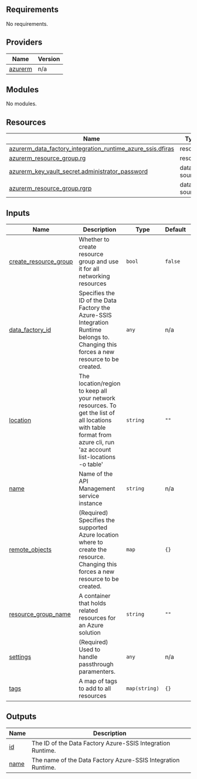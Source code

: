 <!-- BEGIN_TF_DOCS -->
## Requirements

No requirements.

## Providers

| Name | Version |
|------|---------|
| <a name="provider_azurerm"></a> [azurerm](#provider\_azurerm) | n/a |

## Modules

No modules.

## Resources

| Name | Type |
|------|------|
| [azurerm_data_factory_integration_runtime_azure_ssis.dfiras](https://registry.terraform.io/providers/hashicorp/azurerm/latest/docs/resources/data_factory_integration_runtime_azure_ssis) | resource |
| [azurerm_resource_group.rg](https://registry.terraform.io/providers/hashicorp/azurerm/latest/docs/resources/resource_group) | resource |
| [azurerm_key_vault_secret.administrator_password](https://registry.terraform.io/providers/hashicorp/azurerm/latest/docs/data-sources/key_vault_secret) | data source |
| [azurerm_resource_group.rgrp](https://registry.terraform.io/providers/hashicorp/azurerm/latest/docs/data-sources/resource_group) | data source |

## Inputs

| Name | Description | Type | Default | Required |
|------|-------------|------|---------|:--------:|
| <a name="input_create_resource_group"></a> [create\_resource\_group](#input\_create\_resource\_group) | Whether to create resource group and use it for all networking resources | `bool` | `false` | no |
| <a name="input_data_factory_id"></a> [data\_factory\_id](#input\_data\_factory\_id) | Specifies the ID of the Data Factory the Azure-SSIS Integration Runtime belongs to. Changing this forces a new resource to be created. | `any` | n/a | yes |
| <a name="input_location"></a> [location](#input\_location) | The location/region to keep all your network resources. To get the list of all locations with table format from azure cli, run 'az account list-locations -o table' | `string` | `""` | no |
| <a name="input_name"></a> [name](#input\_name) | Name of the API Management service instance | `string` | n/a | yes |
| <a name="input_remote_objects"></a> [remote\_objects](#input\_remote\_objects) | (Required) Specifies the supported Azure location where to create the resource. Changing this forces a new resource to be created. | `map` | `{}` | no |
| <a name="input_resource_group_name"></a> [resource\_group\_name](#input\_resource\_group\_name) | A container that holds related resources for an Azure solution | `string` | `""` | no |
| <a name="input_settings"></a> [settings](#input\_settings) | (Required) Used to handle passthrough paramenters. | `any` | n/a | yes |
| <a name="input_tags"></a> [tags](#input\_tags) | A map of tags to add to all resources | `map(string)` | `{}` | no |

## Outputs

| Name | Description |
|------|-------------|
| <a name="output_id"></a> [id](#output\_id) | The ID of the Data Factory Azure-SSIS Integration Runtime. |
| <a name="output_name"></a> [name](#output\_name) | The name of the Data Factory Azure-SSIS Integration Runtime. |
<!-- END_TF_DOCS -->